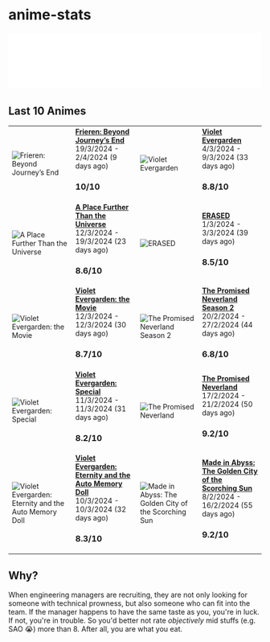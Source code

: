 # anime-stats

<img src="./src/generated/calendar.svg" />

<h2>Last 10 Animes</h2>

|                                                                                                                                                                                        |                                                                                                                                                                                           |                                                                                                                                                                                       |                                                                                                                                                                                         |
| -------------------------------------------------------------------------------------------------------------------------------------------------------------------------------------- | ----------------------------------------------------------------------------------------------------------------------------------------------------------------------------------------- | ------------------------------------------------------------------------------------------------------------------------------------------------------------------------------------- | --------------------------------------------------------------------------------------------------------------------------------------------------------------------------------------- |
| <img src="https://s4.anilist.co/file/anilistcdn/media/anime/cover/medium/bx154587-gHSraOSa0nBG.jpg" alt="Frieren: Beyond Journey’s End" style="height:100px" />                        | <a href="https://anilist.co/anime/154587" target="_blank"><b>Frieren: Beyond Journey’s End</b></a> <br/> 19/3/2024 - 2/4/2024 (9 days ago) <br/> <h3>10/10</h3>                           | <img src="https://s4.anilist.co/file/anilistcdn/media/anime/cover/medium/nx21827-10F6m50H4GJK.png" alt="Violet Evergarden" style="height:100px" />                                    | <a href="https://anilist.co/anime/154587" target="_blank"><b>Violet Evergarden</b></a> <br/> 4/3/2024 - 9/3/2024 (33 days ago) <br/> <h3>8.8/10</h3>                                    |
| <img src="https://s4.anilist.co/file/anilistcdn/media/anime/cover/medium/bx99426-5jWTUs719lQN.png" alt="A Place Further Than the Universe" style="height:100px" />                     | <a href="https://anilist.co/anime/99426" target="_blank"><b>A Place Further Than the Universe</b></a> <br/> 12/3/2024 - 19/3/2024 (23 days ago) <br/> <h3>8.6/10</h3>                     | <img src="https://s4.anilist.co/file/anilistcdn/media/anime/cover/medium/bx21234-bCvWk2f58LCv.jpg" alt="ERASED" style="height:100px" />                                               | <a href="https://anilist.co/anime/99426" target="_blank"><b>ERASED</b></a> <br/> 1/3/2024 - 3/3/2024 (39 days ago) <br/> <h3>8.5/10</h3>                                                |
| <img src="https://s4.anilist.co/file/anilistcdn/media/anime/cover/medium/bx103047-odblDHHEdehK.jpg" alt="Violet Evergarden: the Movie" style="height:100px" />                         | <a href="https://anilist.co/anime/103047" target="_blank"><b>Violet Evergarden: the Movie</b></a> <br/> 12/3/2024 - 12/3/2024 (30 days ago) <br/> <h3>8.7/10</h3>                         | <img src="https://s4.anilist.co/file/anilistcdn/media/anime/cover/medium/bx108725-ZKivuyr4Jtc9.jpg" alt="The Promised Neverland Season 2" style="height:100px" />                     | <a href="https://anilist.co/anime/103047" target="_blank"><b>The Promised Neverland Season 2</b></a> <br/> 20/2/2024 - 27/2/2024 (44 days ago) <br/> <h3>6.8/10</h3>                    |
| <img src="https://s4.anilist.co/file/anilistcdn/media/anime/cover/medium/bx101432-NQSedsCDQ6dP.png" alt="Violet Evergarden: Special" style="height:100px" />                           | <a href="https://anilist.co/anime/101432" target="_blank"><b>Violet Evergarden: Special</b></a> <br/> 11/3/2024 - 11/3/2024 (31 days ago) <br/> <h3>8.2/10</h3>                           | <img src="https://s4.anilist.co/file/anilistcdn/media/anime/cover/medium/bx101759-G9I2ymYrFS8o.jpg" alt="The Promised Neverland" style="height:100px" />                              | <a href="https://anilist.co/anime/101432" target="_blank"><b>The Promised Neverland</b></a> <br/> 17/2/2024 - 21/2/2024 (50 days ago) <br/> <h3>9.2/10</h3>                             |
| <img src="https://s4.anilist.co/file/anilistcdn/media/anime/cover/medium/bx109190-e8mv1qdmpjLW.jpg" alt="Violet Evergarden: Eternity and the Auto Memory Doll" style="height:100px" /> | <a href="https://anilist.co/anime/109190" target="_blank"><b>Violet Evergarden: Eternity and the Auto Memory Doll</b></a> <br/> 10/3/2024 - 10/3/2024 (32 days ago) <br/> <h3>8.3/10</h3> | <img src="https://s4.anilist.co/file/anilistcdn/media/anime/cover/medium/bx114745-APZN90WhNMAD.jpg" alt="Made in Abyss: The Golden City of the Scorching Sun" style="height:100px" /> | <a href="https://anilist.co/anime/109190" target="_blank"><b>Made in Abyss: The Golden City of the Scorching Sun</b></a> <br/> 8/2/2024 - 16/2/2024 (55 days ago) <br/> <h3>9.2/10</h3> |

## Why?

When engineering managers are recruiting, they are not only looking for someone with technical prowness, but also
someone who can fit into the team. If the manager happens to have the same taste as you, you're in luck. If not, you're in trouble. So you'd better not rate _objectively_ mid stuffs (e.g. SAO 😭) more than 8. After all, you are what you eat.
